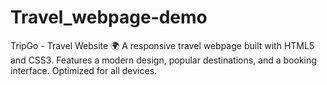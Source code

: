 # Travel_webpage-demo
 TripGo - Travel Website 🌍 A responsive travel webpage built with HTML5 and CSS3. Features a modern design, popular destinations, and a booking interface. Optimized for all devices.
